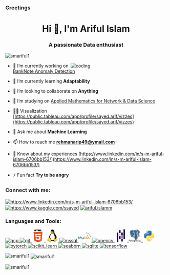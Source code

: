 
### Greetings

<h1 align="center">Hi 👋, I'm Ariful Islam</h1>
<h3 align="center">A passionate Data enthusiast</h3>
<p align="left"> <img src="https://www.google.com/imgres?q=coding&imgurl=https%3A%2F%2Fsuperblog.supercdn.cloud%2Fsite_cuid_cm26y24gn00rpkt5xcilzmy3f%2Fimages%2F1fortpiktdzcreeevwga-1729031508933-compressed.png&imgrefurl=https%3A%2F%2Fcodinginthewild.com%2F&docid=0GbXMGrI_1iTxM&tbnid=L6kK4OTFODb4uM&vet=12ahUKEwimvaaClMaJAxUQhP0HHb_JInk4FBAzegQIKhAA..i&w=2000&h=500&hcb=2&ved=2ahUKEwimvaaClMaJAxUQhP0HHb_JInk4FBAzegQIKhAA" alt="smariful1" /> </p>

<img align="right" alt="coding" width="300" src="https://media.licdn.com/dms/image/v2/D4E22AQHISvHEHFjOsQ/feedshare-shrink_800/feedshare-shrink_800/0/1701631150305?e=1726704000&v=beta&t=y6PsN87wbjhIZD5DJMOWDmPL9oo5Ce80aG69Z9JhMco">

- 🔭 I’m currently working on [BankNote Anomaly Detection](https://github.com/SMARIFUL1/seminar)

- 🌱 I’m currently learning **Adaptability**

- 👯 I’m looking to collaborate on **Anything**

- 🤝 I’m studying on [Applied Mathematics for Network & Data Science](M.Sc.)

- 👨‍💻 Visualization [https://public.tableau.com/app/profile/sayed.arif/vizzes](https://public.tableau.com/app/profile/sayed.arif/vizzes)

- 💬 Ask me about **Machine Learning**

- 📫 How to reach me **rehmanarip49@ymail.com**

- 📄 Know about my experiences [https://www.linkedin.com/in/s-m-ariful-islam-6706bb153/](https://www.linkedin.com/in/s-m-ariful-islam-6706bb153/)

- ⚡ Fun fact **Try to be angry**

<h3 align="left">Connect with me:</h3>
<p align="left">
<a href="https://linkedin.com/in/https://www.linkedin.com/in/s-m-ariful-islam-6706bb153/" target="blank"><img align="center" src="https://raw.githubusercontent.com/rahuldkjain/github-profile-readme-generator/master/src/images/icons/Social/linked-in-alt.svg" alt="https://www.linkedin.com/in/s-m-ariful-islam-6706bb153/" height="30" width="40" /></a>
<a href="https://kaggle.com/https://www.kaggle.com/ssayed" target="blank"><img align="center" src="https://raw.githubusercontent.com/rahuldkjain/github-profile-readme-generator/master/src/images/icons/Social/kaggle.svg" alt="https://www.kaggle.com/ssayed" height="30" width="40" /></a>
<a href="https://instagram.com/ariful.islamm" target="blank"><img align="center" src="https://raw.githubusercontent.com/rahuldkjain/github-profile-readme-generator/master/src/images/icons/Social/instagram.svg" alt="ariful.islamm" height="30" width="40" /></a>
</p>

<h3 align="left">Languages and Tools:</h3>
<p align="left"> <a href="https://cloud.google.com" target="_blank" rel="noreferrer"> <img src="https://www.vectorlogo.zone/logos/google_cloud/google_cloud-icon.svg" alt="gcp" width="40" height="40"/> </a> <a href="https://git-scm.com/" target="_blank" rel="noreferrer"> <img src="https://www.vectorlogo.zone/logos/git-scm/git-scm-icon.svg" alt="git" width="40" height="40"/> </a> <a href="https://www.w3.org/html/" target="_blank" rel="noreferrer"> <img src="https://raw.githubusercontent.com/devicons/devicon/master/icons/html5/html5-original-wordmark.svg" alt="html5" width="40" height="40"/> </a> <a href="https://www.linux.org/" target="_blank" rel="noreferrer"> <img src="https://raw.githubusercontent.com/devicons/devicon/master/icons/linux/linux-original.svg" alt="linux" width="40" height="40"/> </a> <a href="https://www.microsoft.com/en-us/sql-server" target="_blank" rel="noreferrer"> <img src="https://www.svgrepo.com/show/303229/microsoft-sql-server-logo.svg" alt="mssql" width="40" height="40"/> </a> <a href="https://www.mysql.com/" target="_blank" rel="noreferrer"> <img src="https://raw.githubusercontent.com/devicons/devicon/master/icons/mysql/mysql-original-wordmark.svg" alt="mysql" width="40" height="40"/> </a> <a href="https://opencv.org/" target="_blank" rel="noreferrer"> <img src="https://www.vectorlogo.zone/logos/opencv/opencv-icon.svg" alt="opencv" width="40" height="40"/> </a> <a href="https://pandas.pydata.org/" target="_blank" rel="noreferrer"> <img src="https://raw.githubusercontent.com/devicons/devicon/2ae2a900d2f041da66e950e4d48052658d850630/icons/pandas/pandas-original.svg" alt="pandas" width="40" height="40"/> </a> <a href="https://www.postgresql.org" target="_blank" rel="noreferrer"> <img src="https://raw.githubusercontent.com/devicons/devicon/master/icons/postgresql/postgresql-original-wordmark.svg" alt="postgresql" width="40" height="40"/> </a> <a href="https://www.python.org" target="_blank" rel="noreferrer"> <img src="https://raw.githubusercontent.com/devicons/devicon/master/icons/python/python-original.svg" alt="python" width="40" height="40"/> </a> <a href="https://pytorch.org/" target="_blank" rel="noreferrer"> <img src="https://www.vectorlogo.zone/logos/pytorch/pytorch-icon.svg" alt="pytorch" width="40" height="40"/> </a> <a href="https://scikit-learn.org/" target="_blank" rel="noreferrer"> <img src="https://upload.wikimedia.org/wikipedia/commons/0/05/Scikit_learn_logo_small.svg" alt="scikit_learn" width="40" height="40"/> </a> <a href="https://seaborn.pydata.org/" target="_blank" rel="noreferrer"> <img src="https://seaborn.pydata.org/_images/logo-mark-lightbg.svg" alt="seaborn" width="40" height="40"/> </a> <a href="https://www.sqlite.org/" target="_blank" rel="noreferrer"> <img src="https://www.vectorlogo.zone/logos/sqlite/sqlite-icon.svg" alt="sqlite" width="40" height="40"/> </a> <a href="https://www.tensorflow.org" target="_blank" rel="noreferrer"> <img src="https://www.vectorlogo.zone/logos/tensorflow/tensorflow-icon.svg" alt="tensorflow" width="40" height="40"/> </a> </p>

<p><img align="left" src="https://github-readme-stats.vercel.app/api/top-langs?username=smariful1&show_icons=true&locale=en&layout=compact" alt="smariful1" /></p>

<p>&nbsp;<img align="center" src="https://github-readme-stats.vercel.app/api?username=smariful1&show_icons=true&locale=en" alt="smariful1" /></p>

<p><img align="center" src="https://github-readme-streak-stats.herokuapp.com/?user=smariful1&" alt="smariful1" /></p>
